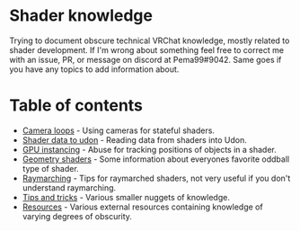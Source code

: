 # Shader knowledge
Trying to document obscure technical VRChat knowledge, mostly related to shader development. If I'm wrong about something feel free to correct me with an issue, PR, or message on discord at Pema99#9042. Same goes if you have any topics to add information about.

# Table of contents
- [Camera loops](camera-loops.md) - Using cameras for stateful shaders.
- [Shader data to udon](shader-data-to-udon.md) - Reading data from shaders into Udon.
- [GPU instancing](gpu-instancing.md) - Abuse for tracking positions of objects in a shader.
- [Geometry shaders](geometry-shaders.md) - Some information about everyones favorite oddball type of shader.
- [Raymarching](raymarching.md) - Tips for raymarched shaders, not very useful if you don't understand raymarching.
- [Tips and tricks](tips-and-tricks.md) - Various smaller nuggets of knowledge.
- [Resources](resources.md) - Various external resources containing knowledge of varying degrees of obscurity.